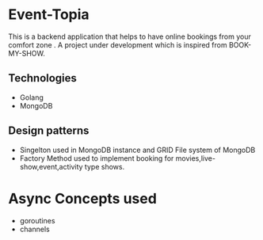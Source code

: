 # Event-Topia
This is a backend application that helps to have online bookings from your comfort zone . A project under development which is inspired from BOOK-MY-SHOW.

## Technologies
- Golang
- MongoDB

## Design patterns
- Singelton used in MongoDB instance and GRID File system of MongoDB
- Factory Method used to implement booking for movies,live-show,event,activity type shows.

# Async Concepts used
- goroutines
- channels
